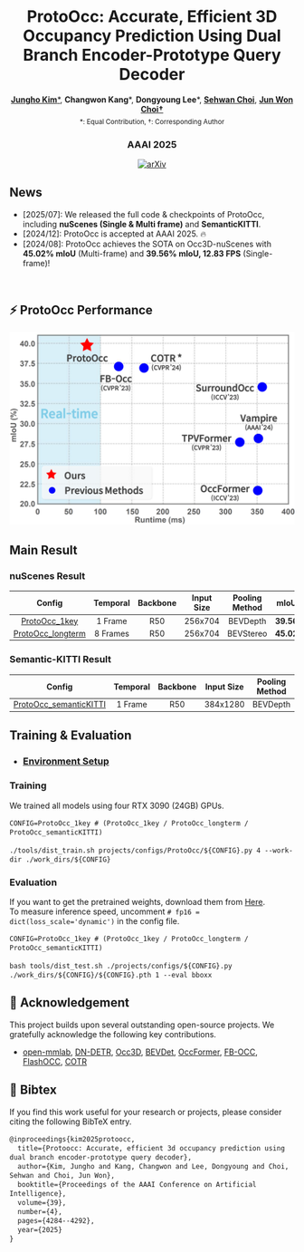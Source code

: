 <div align="center">   
  
# ProtoOcc: Accurate, Efficient 3D Occupancy Prediction Using Dual Branch Encoder-Prototype Query Decoder

[**Jungho Kim***](https://scholar.google.com/citations?user=9wVmZ5kAAAAJ&hl=ko), **Changwon Kang***, **Dongyoung Lee***, [**Sehwan Choi**](https://scholar.google.com/citations?user=O2XSTY4AAAAJ&hl=ko&oi=ao), [**Jun Won Choi†**](https://scholar.google.com/citations?user=IHH2PyYAAAAJ&hl=ko&oi=ao)  
<sub>*: Equal Contribution,  †: Corresponding Author</sub>

### **AAAI 2025**

[![arXiv](https://img.shields.io/badge/arXiv-Paper-<COLOR>.svg)](https://arxiv.org/abs/2412.08774)

</div>


## News
- [2025/07]: We released the full code & checkpoints of ProtoOcc, including **nuScenes (Single & Multi frame)** and **SemanticKITTI**.
- [2024/12]: ProtoOcc is accepted at AAAI 2025. 🔥
- [2024/08]: ProtoOcc achieves the SOTA on Occ3D-nuScenes with **45.02% mIoU** (Multi-frame) and **39.56% mIoU, 12.83 FPS** (Single-frame)!
</br>


## ⚡ ProtoOcc Performance
<img src="plot/InferenceTime.png" alt="inference.jpg" width="600">

## Main Result
### nuScenes Result
| Config                              | Temporal | Backbone | Input Size | Pooling Method | mIoU  | Model |
|:----------------------------------:|:-------------:|:--------:|:----------:|:----------:|:-----:|:-----:|
| [ProtoOcc_1key](projects/configs/ProtoOcc/ProtoOcc_1key.py)                        |   1 Frame    |   R50    |  256x704   |   BEVDepth    | **39.56** |  [gdrive](https://drive.google.com/file/d/1StxjW5rUXrsTvMKphkyxRfm6kWK-1f1N/view?usp=drive_link)     |  
| [ProtoOcc_longterm](projects/configs/ProtoOcc/ProtoOcc_longterm.py)                    |   8 Frames    |   R50    |  256x704   |   BEVStereo    | **45.02** |  [gdrive](https://drive.google.com/file/d/1J-G1crZX4Xd3V_5XNRjUw4n4r9CnNvZ6/view?usp=drive_link)     |  

### Semantic-KITTI Result
| Config                              | Temporal | Backbone | Input Size | Pooling Method | mIoU  | Model |
|:----------------------------------:|:-------------:|:--------:|:----------:|:----------:|:-----:|:-----:|
| [ProtoOcc_semanticKITTI](projects/configs/ProtoOcc/ProtoOcc_semanticKITTI.py)               |   1 Frame    |   R50    |  384x1280   |   BEVDepth    | **13.89** |  [gdrive](https://drive.google.com/file/d/1qsNdCokN2JVA9bwQwFMK6X3fF58I8hqf/view?usp=drive_link)    |  

## Training & Evaluation
- ### [Environment Setup](doc/install.md)

### Training
We trained all models using four RTX 3090 (24GB) GPUs.
```
CONFIG=ProtoOcc_1key # (ProtoOcc_1key / ProtoOcc_longterm / ProtoOcc_semanticKITTI)

./tools/dist_train.sh projects/configs/ProtoOcc/${CONFIG}.py 4 --work-dir ./work_dirs/${CONFIG}
```

### Evaluation
If you want to get the pretrained weights, download them from [Here](https://drive.google.com/drive/folders/1-hHITEyUVnbEHaI80u6C6ZiUmdXLoFjy?usp=drive_link).  
To measure inference speed, uncomment `# fp16 = dict(loss_scale='dynamic')` in the config file.  
```
CONFIG=ProtoOcc_1key # (ProtoOcc_1key / ProtoOcc_longterm / ProtoOcc_semanticKITTI)

bash tools/dist_test.sh ./projects/configs/${CONFIG}.py ./work_dirs/${CONFIG}/${CONFIG}.pth 1 --eval bboxx
```

## 🙏 Acknowledgement

This project builds upon several outstanding open-source projects. We gratefully acknowledge the following key contributions.

- [open-mmlab](https://github.com/open-mmlab), [DN-DETR](https://github.com/IDEA-Research/DN-DETR), [Occ3D](https://github.com/Tsinghua-MARS-Lab/Occ3D), [BEVDet](https://github.com/HuangJunJie2017/BEVDet), [OccFormer](https://github.com/zhangyp15/OccFormer), [FB-OCC](https://github.com/NVlabs/FB-BEV), [FlashOCC](https://github.com/Yzichen/FlashOCC), [COTR](https://github.com/NotACracker/COTR)

## 📃 Bibtex

If you find this work useful for your research or projects, please consider citing the following BibTeX entry.

```
@inproceedings{kim2025protoocc,
  title={Protoocc: Accurate, efficient 3d occupancy prediction using dual branch encoder-prototype query decoder},
  author={Kim, Jungho and Kang, Changwon and Lee, Dongyoung and Choi, Sehwan and Choi, Jun Won},
  booktitle={Proceedings of the AAAI Conference on Artificial Intelligence},
  volume={39},
  number={4},
  pages={4284--4292},
  year={2025}
}
```

